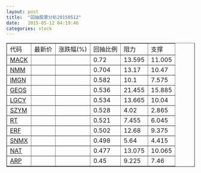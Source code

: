 ```yaml
---
layout: post
title:  "回抽股票分析20150512"
date:   2015-05-12 04:19:46
categories: stock
---
```

<script type="text/javascript">
var stockList = []
stockList.push('gb_mack');
stockList.push('gb_nmm');
stockList.push('gb_imgn');
stockList.push('gb_geos');
stockList.push('gb_lgcy');
stockList.push('gb_szym');
stockList.push('gb_rt');
stockList.push('gb_erf');
stockList.push('gb_snmx');
stockList.push('gb_nat');
stockList.push('gb_arp');
</script>
<table border="1">
 <tr>
 <td>代码</td>
 <td>最新价</td>
 <td>涨跌幅(%)</td>
 <td>回抽比例</td>
 <td>阻力</td>
 <td>支撑</td>
</tr>
  <tr id="mack">
  <td><a href="http://stock.finance.sina.com.cn/usstock/quotes/MACK.html" target="_blank">MACK</a></td><td></td><td></td><td>0.72</td><td>13.595</td><td>11.005</td></tr>
  <tr id="nmm">
  <td><a href="http://stock.finance.sina.com.cn/usstock/quotes/NMM.html" target="_blank">NMM</a></td><td></td><td></td><td>0.704</td><td>13.17</td><td>10.47</td></tr>
  <tr id="imgn">
  <td><a href="http://stock.finance.sina.com.cn/usstock/quotes/IMGN.html" target="_blank">IMGN</a></td><td></td><td></td><td>0.582</td><td>10.1</td><td>7.575</td></tr>
  <tr id="geos">
  <td><a href="http://stock.finance.sina.com.cn/usstock/quotes/GEOS.html" target="_blank">GEOS</a></td><td></td><td></td><td>0.536</td><td>21.455</td><td>15.885</td></tr>
  <tr id="lgcy">
  <td><a href="http://stock.finance.sina.com.cn/usstock/quotes/LGCY.html" target="_blank">LGCY</a></td><td></td><td></td><td>0.534</td><td>13.665</td><td>10.04</td></tr>
  <tr id="szym">
  <td><a href="http://stock.finance.sina.com.cn/usstock/quotes/SZYM.html" target="_blank">SZYM</a></td><td></td><td></td><td>0.528</td><td>4.02</td><td>2.865</td></tr>
  <tr id="rt">
  <td><a href="http://stock.finance.sina.com.cn/usstock/quotes/RT.html" target="_blank">RT</a></td><td></td><td></td><td>0.521</td><td>7.455</td><td>6.045</td></tr>
  <tr id="erf">
  <td><a href="http://stock.finance.sina.com.cn/usstock/quotes/ERF.html" target="_blank">ERF</a></td><td></td><td></td><td>0.502</td><td>12.68</td><td>9.375</td></tr>
  <tr id="snmx">
  <td><a href="http://stock.finance.sina.com.cn/usstock/quotes/SNMX.html" target="_blank">SNMX</a></td><td></td><td></td><td>0.498</td><td>5.64</td><td>4.415</td></tr>
  <tr id="nat">
  <td><a href="http://stock.finance.sina.com.cn/usstock/quotes/NAT.html" target="_blank">NAT</a></td><td></td><td></td><td>0.477</td><td>13.075</td><td>10.065</td></tr>
  <tr id="arp">
  <td><a href="http://stock.finance.sina.com.cn/usstock/quotes/ARP.html" target="_blank">ARP</a></td><td></td><td></td><td>0.45</td><td>9.225</td><td>7.46</td></tr>
</table>
